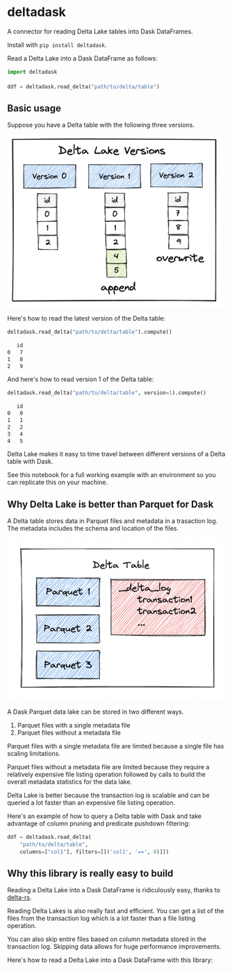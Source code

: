 # deltadask

A connector for reading Delta Lake tables into Dask DataFrames.

Install with `pip install deltadask`.

Read a Delta Lake into a Dask DataFrame as follows:

```python
import deltadask

ddf = deltadask.read_delta("path/to/delta/table")
```

## Basic usage

Suppose you have a Delta table with the following three versions.

![Delta table with version](https://github.com/MrPowers/deltadask/blob/main/images/delta-table-with-versions.png)

Here's how to read the latest version of the Delta table:

```python
deltadask.read_delta("path/to/delta/table").compute()
```

```
   id
0   7
1   8
2   9
```

And here's how to read version 1 of the Delta table:

```python
deltadask.read_delta("path/to/delta/table", version=1).compute()
```

```
   id
0   0
1   1
2   2
3   4
4   5
```

Delta Lake makes it easy to time travel between different versions of a Delta table with Dask.

See this notebook for a full working example with an environment so you can replicate this on your machine.

## Why Delta Lake is better than Parquet for Dask

A Delta table stores data in Parquet files and metadata in a trasaction log.  The metadata includes the schema and location of the files.

![Delta table architecture](https://github.com/MrPowers/deltadask/blob/main/images/delta-table.png)

A Dask Parquet data lake can be stored in two different ways.

1. Parquet files with a single metadata file
2. Parquet files without a metadata file

Parquet files with a single metadata file are limited because a single file has scaling limitations.

Parquet files without a metadata file are limited because they require a relatively expensive file listing operation followed by calls to build the overall metadata statistics for the data lake.

Delta Lake is better because the transaction log is scalable and can be queried a lot faster than an expensive file listing operation.

Here's an example of how to query a Delta table with Dask and take advantage of column pruning and predicate pushdown filtering:

```python
ddf = deltadask.read_delta(
    "path/to/delta/table", 
    columns=["col1"], filters=[[('col1', '==', 0)]])
```

## Why this library is really easy to build

Reading a Delta Lake into a Dask DataFrame is ridiculously easy, thanks to [delta-rs](https://github.com/delta-io/delta-rs/).

Reading Delta Lakes is also really fast and efficient.  You can get a list of the files from the transaction log which is a lot faster than a file listing operation.

You can also skip entire files based on column metadata stored in the transaction log.  Skipping data allows for huge performance improvements.

Here's how to read a Delta Lake into a Dask DataFrame with this library:
